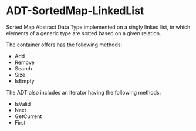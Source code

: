 # ADT-SortedMap-LinkedList

  Sorted Map Abstract Data Type implemented on a singly linked list, in which elements of a generic type are sorted based on a given relation.
 
The container offers has the following methods:
  - Add
  - Remove
  - Search
  - Size
  - IsEmpty

The ADT also includes an iterator having the following methods:
  - IsValid
  - Next
  - GetCurrent
  - First
